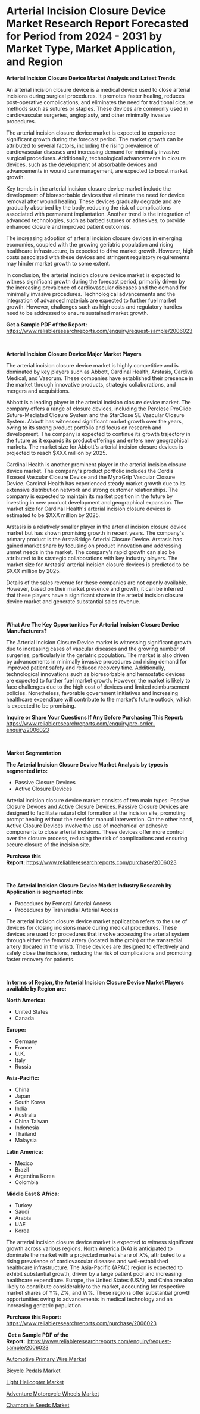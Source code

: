 <p><h1>Arterial Incision Closure Device Market Research Report Forecasted for Period from 2024 -  2031 by Market Type, Market Application, and Region</h1></p><p><strong>Arterial Incision Closure Device Market Analysis and Latest Trends</strong></p>
<p><p>An arterial incision closure device is a medical device used to close arterial incisions during surgical procedures. It promotes faster healing, reduces post-operative complications, and eliminates the need for traditional closure methods such as sutures or staples. These devices are commonly used in cardiovascular surgeries, angioplasty, and other minimally invasive procedures.</p><p>The arterial incision closure device market is expected to experience significant growth during the forecast period. The market growth can be attributed to several factors, including the rising prevalence of cardiovascular diseases and increasing demand for minimally invasive surgical procedures. Additionally, technological advancements in closure devices, such as the development of absorbable devices and advancements in wound care management, are expected to boost market growth.</p><p>Key trends in the arterial incision closure device market include the development of bioresorbable devices that eliminate the need for device removal after wound healing. These devices gradually degrade and are gradually absorbed by the body, reducing the risk of complications associated with permanent implantation. Another trend is the integration of advanced technologies, such as barbed sutures or adhesives, to provide enhanced closure and improved patient outcomes.</p><p>The increasing adoption of arterial incision closure devices in emerging economies, coupled with the growing geriatric population and rising healthcare infrastructure, is expected to drive market growth. However, high costs associated with these devices and stringent regulatory requirements may hinder market growth to some extent.</p><p>In conclusion, the arterial incision closure device market is expected to witness significant growth during the forecast period, primarily driven by the increasing prevalence of cardiovascular diseases and the demand for minimally invasive procedures. Technological advancements and the integration of advanced materials are expected to further fuel market growth. However, challenges such as high costs and regulatory hurdles need to be addressed to ensure sustained market growth.</p></p>
<p><strong>Get a Sample PDF of the Report:&nbsp;</strong> <a href="https://www.reliableresearchreports.com/enquiry/request-sample/2006023">https://www.reliableresearchreports.com/enquiry/request-sample/2006023</a></p>
<p>&nbsp;</p>
<p><strong>Arterial Incision Closure Device Major Market Players</strong></p>
<p><p>The arterial incision closure device market is highly competitive and is dominated by key players such as Abbott, Cardinal Health, Arstasis, Cardiva Medical, and Vasorum. These companies have established their presence in the market through innovative products, strategic collaborations, and mergers and acquisitions.</p><p>Abbott is a leading player in the arterial incision closure device market. The company offers a range of closure devices, including the Perclose ProGlide Suture-Mediated Closure System and the StarClose SE Vascular Closure System. Abbott has witnessed significant market growth over the years, owing to its strong product portfolio and focus on research and development. The company is expected to continue its growth trajectory in the future as it expands its product offerings and enters new geographical markets. The market size for Abbott's arterial incision closure devices is projected to reach $XXX million by 2025.</p><p>Cardinal Health is another prominent player in the arterial incision closure device market. The company's product portfolio includes the Cordis Exoseal Vascular Closure Device and the MynxGrip Vascular Closure Device. Cardinal Health has experienced steady market growth due to its extensive distribution network and strong customer relationships. The company is expected to maintain its market position in the future by investing in new product development and geographical expansion. The market size for Cardinal Health's arterial incision closure devices is estimated to be $XXX million by 2025.</p><p>Arstasis is a relatively smaller player in the arterial incision closure device market but has shown promising growth in recent years. The company's primary product is the ArstaBridge Arterial Closure Device. Arstasis has gained market share by focusing on product innovation and addressing unmet needs in the market. The company's rapid growth can also be attributed to its strategic collaborations with key industry players. The market size for Arstasis' arterial incision closure devices is predicted to be $XXX million by 2025.</p><p>Details of the sales revenue for these companies are not openly available. However, based on their market presence and growth, it can be inferred that these players have a significant share in the arterial incision closure device market and generate substantial sales revenue.</p></p>
<p>&nbsp;</p>
<p><strong>What Are The Key Opportunities For Arterial Incision Closure Device Manufacturers?</strong></p>
<p><p>The Arterial Incision Closure Device market is witnessing significant growth due to increasing cases of vascular diseases and the growing number of surgeries, particularly in the geriatric population. The market is also driven by advancements in minimally invasive procedures and rising demand for improved patient safety and reduced recovery time. Additionally, technological innovations such as bioresorbable and hemostatic devices are expected to further fuel market growth. However, the market is likely to face challenges due to the high cost of devices and limited reimbursement policies. Nonetheless, favorable government initiatives and increasing healthcare expenditure will contribute to the market's future outlook, which is expected to be promising.</p></p>
<p><strong>Inquire or Share Your Questions If Any Before Purchasing This Report:</strong> <a href="https://www.reliableresearchreports.com/enquiry/pre-order-enquiry/2006023">https://www.reliableresearchreports.com/enquiry/pre-order-enquiry/2006023</a></p>
<p>&nbsp;</p>
<p><strong>Market Segmentation</strong></p>
<p><strong>The Arterial Incision Closure Device Market Analysis by types is segmented into:</strong></p>
<p><ul><li>Passive Closure Devices</li><li>Active Closure Devices</li></ul></p>
<p><p>Arterial incision closure device market consists of two main types: Passive Closure Devices and Active Closure Devices. Passive Closure Devices are designed to facilitate natural clot formation at the incision site, promoting prompt healing without the need for manual intervention. On the other hand, Active Closure Devices involve the use of mechanical or adhesive components to close arterial incisions. These devices offer more control over the closure process, reducing the risk of complications and ensuring secure closure of the incision site.</p></p>
<p><strong>Purchase this Report:&nbsp;</strong><a href="https://www.reliableresearchreports.com/purchase/2006023">https://www.reliableresearchreports.com/purchase/2006023</a></p>
<p>&nbsp;</p>
<p><strong>The Arterial Incision Closure Device Market Industry Research by Application is segmented into:</strong></p>
<p><ul><li>Procedures by Femoral Arterial Access</li><li>Procedures by Transradial Arterial Access</li></ul></p>
<p><p>The arterial incision closure device market application refers to the use of devices for closing incisions made during medical procedures. These devices are used for procedures that involve accessing the arterial system through either the femoral artery (located in the groin) or the transradial artery (located in the wrist). These devices are designed to effectively and safely close the incisions, reducing the risk of complications and promoting faster recovery for patients.</p></p>
<p>&nbsp;</p>
<p><strong>In terms of Region, the Arterial Incision Closure Device Market Players available by Region are:</strong></p>
<p>
    <p> <strong> North America: </strong>
        <ul>
            <li>United States</li>
            <li>Canada</li>
        </ul>
        </p> 
    <p> <strong> Europe: </strong>
        <ul>
            <li>Germany</li>
            <li>France</li>
            <li>U.K.</li>
            <li>Italy</li>
            <li>Russia</li>
        </ul>
        </p> 
    <p> <strong> Asia-Pacific: </strong>
        <ul>
            <li>China</li>
            <li>Japan</li>
            <li>South Korea</li>
            <li>India</li>
            <li>Australia</li>
            <li>China Taiwan</li>
            <li>Indonesia</li>
            <li>Thailand</li>
            <li>Malaysia</li>
        </ul>
        </p> 
    <p> <strong> Latin America: </strong>
        <ul>
            <li>Mexico</li>
            <li>Brazil</li>
            <li>Argentina Korea</li>
            <li>Colombia</li>
        </ul>
        </p> 
    <p> <strong> Middle East & Africa: </strong>
        <ul>
            <li>Turkey</li>
            <li>Saudi</li>
            <li>Arabia</li>
            <li>UAE</li>
            <li>Korea</li>
        </ul>
    </p>
    </p>
<p><p>The arterial incision closure device market is expected to witness significant growth across various regions. North America (NA) is anticipated to dominate the market with a projected market share of X%, attributed to a rising prevalence of cardiovascular diseases and well-established healthcare infrastructure. The Asia-Pacific (APAC) region is expected to exhibit substantial growth, driven by a large patient pool and increasing healthcare expenditure. Europe, the United States (USA), and China are also likely to contribute considerably to the market, accounting for respective market shares of Y%, Z%, and W%. These regions offer substantial growth opportunities owing to advancements in medical technology and an increasing geriatric population.</p></p>
<p><strong>Purchase this Report: </strong><a href="https://www.reliableresearchreports.com/purchase/2006023">https://www.reliableresearchreports.com/purchase/2006023</a></p>
<p>&nbsp;<strong>Get a Sample PDF of the Report:&nbsp;&nbsp;</strong><a href="https://www.reliableresearchreports.com/enquiry/request-sample/2006023">https://www.reliableresearchreports.com/enquiry/request-sample/2006023</a></p>
<p><strong></strong></p>
<p><p><a href="https://medium.com/@kavonhansen/automotive-primary-wire-market-comprehensive-assessment-by-type-application-and-geography-5dda09fee4cc">Automotive Primary Wire Market</a></p><p><a href="https://medium.com/@kavonhansen/bicycle-pedals-market-insights-into-market-cagr-market-trends-and-growth-strategies-4625e35ef445">Bicycle Pedals Market</a></p><p><a href="https://medium.com/@kavonhansen/light-helicopter-market-exploring-market-share-market-trends-and-future-growth-d3b22c750762">Light Helicopter Market</a></p><p><a href="https://medium.com/@kavonhansen/adventure-motorcycle-wheels-market-competitive-analysis-market-trends-and-forecast-to-2031-c942e7fb596c">Adventure Motorcycle Wheels Market</a></p><p><a href="https://medium.com/@waltercruz6g/chamomile-seeds-market-trends-forecast-and-competitive-analysis-to-2031-0d168ef20789">Chamomile Seeds Market</a></p></p>